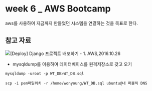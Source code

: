 # week 6 _ AWS Bootcamp
aws를 사용하여 지금까지 만들었던 시스템을 연결하는 것을 목표로 한다.

## 참고 자료
![[Deploy] Django 프로젝트 배포하기 - 1. AWS](https://nachwon.github.io/django-deploy-1-aws/),2016.10.26

* mysqldump를 이용하여 데이터베이스를 원격저장소로 갖고 오기
```
mysqldump -uroot -p WT_DB>WT_DB.sql

scp -i pem파일위치 -r /home/wonyoung/WT_DB.sql ubuntu@내 퍼블릭 DNS
```
